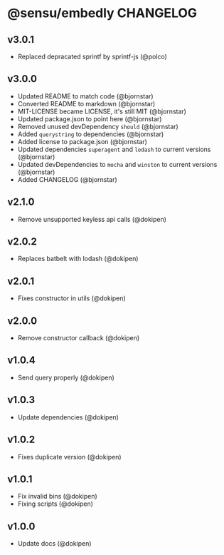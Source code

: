 # @sensu/embedly CHANGELOG

## v3.0.1
* Replaced depracated sprintf by sprintf-js (@polco)

## v3.0.0
* Updated README to match code (@bjornstar)
* Converted README to markdown (@bjornstar)
* MIT-LICENSE became LICENSE, it's still MIT (@bjornstar)
* Updated package.json to point here (@bjornstar)
* Removed unused devDependency `should` (@bjornstar)
* Added `querystring` to dependencies (@bjornstar)
* Added license to package.json (@bjornstar)
* Updated dependencies `superagent` and `lodash` to current versions (@bjornstar)
* Updated devDependencies to `mocha` and `winston` to current versions (@bjornstar)
* Added CHANGELOG (@bjornstar)

## v2.1.0
* Remove unsupported keyless api calls (@dokipen)

## v2.0.2
* Replaces batbelt with lodash (@dokipen)

## v2.0.1
* Fixes constructor in utils (@dokipen)

## v2.0.0
* Remove constructor callback (@dokipen)

## v1.0.4
* Send query properly (@dokipen)

## v1.0.3
* Update dependencies (@dokipen)

## v1.0.2
* Fixes duplicate version (@dokipen)

## v1.0.1
* Fix invalid bins (@dokipen)
* Fixing scripts (@dokipen)

## v1.0.0
* Update docs (@dokipen)
